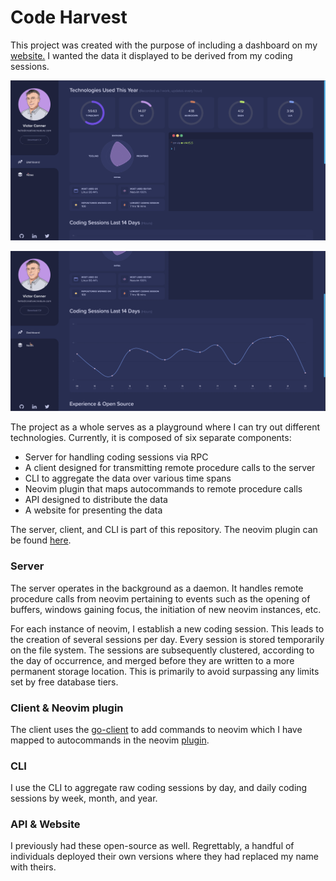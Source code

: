 # Code Harvest
This project was created with the purpose of including a dashboard on my [website.][1]
I wanted the data it displayed to be derived from my coding sessions.

![Screenshot of website][2]

![Screenshot of website][3]

The project as a whole serves as a playground where I can try out different
technologies. Currently, it is composed of six separate components:

- Server for handling coding sessions via RPC
- A client designed for transmitting remote procedure calls to the server
- CLI to aggregate the data over various time spans
- Neovim plugin that maps autocommands to remote procedure calls
- API designed to distribute the data
- A website for presenting the data

The server, client, and CLI is part of this repository. The neovim plugin can
be found [here][4].

### Server
The server operates in the background as a daemon. It handles remote procedure
calls from neovim pertaining to events such as the opening of buffers,
windows gaining focus, the initiation of new neovim instances, etc.

For each instance of neovim, I establish a new coding session. This leads to
the creation of several sessions per day. Every session is stored temporarily
on the file system. The sessions are subsequently clustered, according to the
day of occurrence, and merged before they are written to a more permanent
storage location. This is primarily to avoid surpassing any limits set by free
database tiers.

### Client & Neovim plugin
The client uses the [go-client][5] to add commands to neovim which I have
mapped to autocommands in the neovim [plugin][4].

### CLI
I use the CLI to aggregate raw coding sessions by day, and daily coding sessions by
week, month, and year.

### API & Website
I previously had these open-source as well. Regrettably, a handful of
individuals deployed their own versions where they had replaced my name with
theirs.

[1]: https://creativecreature.com
[2]: ./screenshots/website1.png
[3]: ./screenshots/website2.png
[4]: https://github.com/creativecreature/vim-code-harvest
[5]: https://github.com/neovim/go-client
